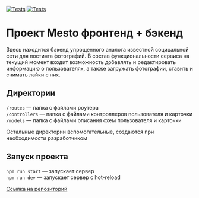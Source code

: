 [![Tests](../../actions/workflows/tests-13-sprint.yml/badge.svg)](../../actions/workflows/tests-13-sprint.yml) [![Tests](../../actions/workflows/tests-14-sprint.yml/badge.svg)](../../actions/workflows/tests-14-sprint.yml)
# Проект Mesto фронтенд + бэкенд

Здесь находится бэкенд упрощенного аналога известной социцальной сети для постинга фотографий. В состав функциональности сервиса на текущий момент входит возможность добавлять и редактировать информацию о пользователях, а также загружать фотографии, ставить и снимать лайки с них.

## Директории

`/routes` — папка с файлами роутера  
`/controllers` — папка с файлами контроллеров пользователя и карточки   
`/models` — папка с файлами описания схем пользователя и карточки  
  
Остальные директории вспомогательные, создаются при необходимости разработчиком

## Запуск проекта

`npm run start` — запускает сервер   
`npm run dev` — запускает сервер с hot-reload

[Ссылка на репозиторий](https://github.com/teslaistra/express-mesto-gha/blob/main/README.md)
